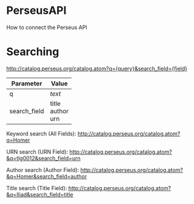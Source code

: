 # PerseusAPI
How to connect the Perseus API

# Searching
http://catalog.perseus.org/catalog.atom?q={query}&search_field={field}

| Parameter | Value
|-----------|-----------
| q | <i>text</i>
| search_field | title<br>author<br>urn

Keyword search (All Fields):
http://catalog.perseus.org/catalog.atom?q=Homer

URN search (URN Field):
http://catalog.perseus.org/catalog.atom?&q=tlg0012&search_field=urn

Author search (Author Field):
http://catalog.perseus.org/catalog.atom?&q=Homer&search_field=author

Title search (Title Field):
http://catalog.perseus.org/catalog.atom?&q=Iliad&search_field=title
